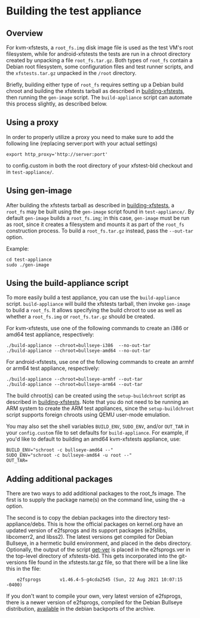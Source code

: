 # Building the test appliance

## Overview

For kvm-xfstests, a `root_fs.img` disk image file is used as the test
VM's root filesystem, while for android-xfstests the tests are run in
a chroot directory created by unpacking a file `root_fs.tar.gz`.  Both
types of `root_fs` contain a Debian root filesystem, some
configuration files and test runner scripts, and the `xfstests.tar.gz`
unpacked in the `/root` directory.

Briefly, building either type of `root_fs` requires setting up a
Debian build chroot and building the xfstests tarball as described in
[building-xfstests](building-xfstests.md), then running the
`gen-image` script.  The `build-appliance` script can automate this
process slightly, as described below.

## Using a proxy

In order to properly utilize a proxy you need to make sure to add the
following line (replacing server:port with your actual settings)

    export http_proxy='http://server:port'

to config.custom in both the root directory of your xfstest-bld checkout
and in `test-appliance/`.

## Using gen-image

After building the xfstests tarball as described in
[building-xfstests](building-xfstests.md), a `root_fs` may be built
using the `gen-image` script found in `test-appliance/`.  By default
`gen-image` builds a `root_fs.img`; in this case, `gen-image` must be
run as root, since it creates a filesystem and mounts it as part of
the `root_fs` construction process.  To build a `root_fs.tar.gz`
instead, pass the `--out-tar` option.

Example:

    cd test-appliance
    sudo ./gen-image

## Using the build-appliance script

To more easily build a test appliance, you can use the
`build-appliance` script.  `build-appliance` will build the xfstests
tarball, then invoke `gen-image` to build a `root_fs`.  It allows
specifying the build chroot to use as well as whether a `root_fs.img`
or `root_fs.tar.gz` should be created.

For kvm-xfstests, use one of the following commands to create an i386
or amd64 test appliance, respectively:

    ./build-appliance --chroot=bullseye-i386  --no-out-tar
    ./build-appliance --chroot=bullseye-amd64 --no-out-tar

For android-xfstests, use one of the following commands to create an
armhf or arm64 test appliance, respectively:

    ./build-appliance --chroot=bullseye-armhf --out-tar
    ./build-appliance --chroot=bullseye-arm64 --out-tar

The build chroot(s) can be created using the `setup-buildchroot`
script as described in [building-xfstests](building-xfstests.md).
Note that you do not need to be running an ARM system to create the
ARM test appliances, since the `setup-buildchroot` script supports
foreign chroots using QEMU user-mode emulation.

You may also set the shell variables `BUILD_ENV`, `SUDO_ENV`, and/or
`OUT_TAR` in your `config.custom` file to set defaults for
`build-appliance`.  For example, if you'd like to default to building
an amd64 kvm-xfstests appliance, use:

    BUILD_ENV="schroot -c bullseye-amd64 --"
    SUDO_ENV="schroot -c bullseye-amd64 -u root --"
    OUT_TAR=

## Adding additional packages

There are two ways to add additional packages to the root_fs image.
The first is to supply the package name(s) on the command line, using
the -a option.

The second is to copy the debian packages into the directory
test-appliance/debs.  This is how the official packages on kernel.org
have an updated version of e2fsprogs and its support packages
(e2fslibs, libcomerr2, and libss2).  The latest versions get compiled
for Debian Bullseye, in a hermetic build environment, and placed in
the debs directory.  Optionally, the output of the script
[get-ver](https://git.kernel.org/cgit/fs/ext2/e2fsprogs.git/tree/util/get-ver)
is placed in the e2fsprogs.ver in the top-level directory of
xfstests-bld.  This gets incorporated into the git-versions file found
in the xfstests.tar.gz file, so that there will be a line like this in
the file:

        e2fsprogs       v1.46.4-5-g4cda2545 (Sun, 22 Aug 2021 10:07:15 -0400)

If you don't want to compile your own, very latest version of
e2fsprogs, there is a newer version of e2fsprogs, compiled for the
Debian Bullseye distribution,
[available](https://packages.debian.org/bullseye-backports/admin/e2fsprogs)
in the debian backports of the archive.
